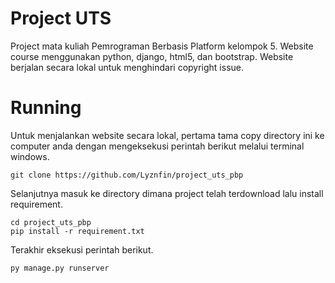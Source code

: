 # Project UTS
Project mata kuliah Pemrograman Berbasis Platform kelompok 5. Website course menggunakan python, django, html5, dan bootstrap. Website berjalan secara lokal untuk menghindari copyright issue.

# Running
Untuk menjalankan website secara lokal, pertama tama copy directory ini ke computer anda dengan mengeksekusi perintah berikut melalui terminal windows.
```
git clone https://github.com/Lyznfin/project_uts_pbp
```
Selanjutnya masuk ke directory dimana project telah terdownload lalu install requirement.
```
cd project_uts_pbp
pip install -r requirement.txt
```
Terakhir eksekusi perintah berikut.
```
py manage.py runserver
```
